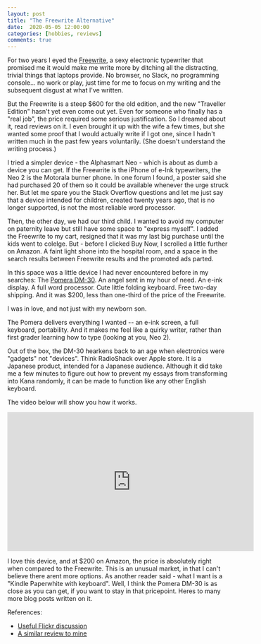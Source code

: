 ```yaml
---
layout: post
title: "The Freewrite Alternative"
date:  2020-05-05 12:00:00
categories: [hobbies, reviews]
comments: true
---
```


For two years I eyed the [Freewrite](www.getfreewrite.com), a sexy electronic
typewriter that promised me it would make me write more by ditching all the
distracting, trivial things that laptops provide. No browser, no Slack, no
programming console... no work or play, just time for me to focus on my writing
and the subsequent disgust at what I've written.

But the Freewrite is a steep $600 for the old edition, and the new "Traveller 
Edition" hasn't yet even come out yet. Even for someone who finally has a "real
job", the price required some serious justification. So I dreamed about it,
read reviews on it. I even brought it up with the wife a few times, but she
wanted some proof that I would actually write if I got one, since I hadn't
written much in the past few years voluntarily. (She doesn't understand the
writing process.)

I tried a simpler device - the Alphasmart Neo - which is
about as dumb a device you can get. If the Freewrite is the iPhone of e-Ink 
typewriters, the Neo 2 is the Motorala burner phone. In one forum I found, a
poster said she had purchased 20 of them so it could be available whenever the
urge struck her. But let me spare you the Stack Overflow questions and let me
just say that a device intended for children, created twenty years ago, that is
no longer supported, is not the most reliable word processor.

Then, the other day, we had our third child. I wanted to avoid my computer
on paternity leave but still have some space to "express myself". I added the
Freewrite to my cart, resigned that it was my last big purchase until the kids
went to colelge. But - before I clicked Buy Now, I scrolled a little further on
Amazon. A faint light shone into the hospital room, and a space in the search
results between Freewrite results and the promoted ads parted. 

In this space was a little device I had never encountered before in my searches:
The [Pomera DM-30](https://www.amazon.com/KINGJIM-digital-memo-Pomela-Silva/dp/B07CYTVH4Z).
An angel sent in my hour of need. An e-ink display. A full
word processor. Cute little folding keyboard. Free two-day shipping. And it was
$200, less than one-third of the price of the Freewrite.

I was in love, and not just with my newborn son.

The Pomera delivers everything I wanted -- an e-ink screen, a full keyboard,
portability. And it makes me feel like a quirky writer, rather than first grader
learning how to type (looking at you, Neo 2).

Out of the box, the DM-30 hearkens back to an age when electronics were "gadgets"
not "devices". Think RadioShack over Apple store. It is a Japanese product,
intended for a Japanese audience. Although it did take me a few minutes to figure
out how to prevent my essays from transforming into Kana randomly, it can be made
to function like any other English keyboard.

The video below will show you how it works.

<iframe width="560" height="315" src="https://www.youtube.com/embed/LzRoMccVXGE" frameborder="0" allow="accelerometer; autoplay; encrypted-media; gyroscope; picture-in-picture" allowfullscreen></iframe>

I love this device, and at $200 on Amazon, the price is absolutely right when
compared to the Freewrite. This is an unusual market, in that I can't believe
there arent more options. As another reader said - what I want is a
"Kindle Paperwhite with keyboard". Well, I think the Pomera DM-30 is as close as
 you can get, if you want to stay in that pricepoint. Heres to many more blog
 posts written on it.

References:

- [Useful Flickr discussion](https://www.flickr.com/groups/alphasmart/discuss/72157709819628071/)
- [A similar review to mine](https://boingboing.net/2019/11/16/i-found-the-perfect-distractio.html)